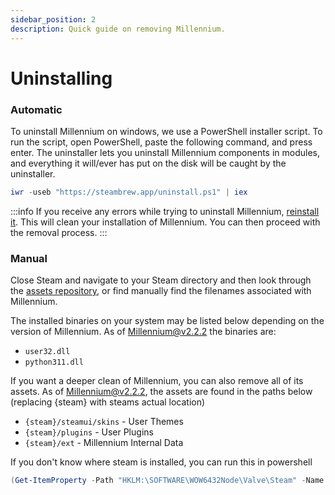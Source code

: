 ```yaml
---
sidebar_position: 2
description: Quick guide on removing Millennium.
---
```


# Uninstalling

### Automatic

To uninstall Millennium on windows, we use a PowerShell installer script. To run the script, open PowerShell, paste the following command, and press enter.
The uninstaller lets you uninstall Millennium components in modules, and everything it will/ever has put on the disk will be caught by the uninstaller. 

```powershell
iwr -useb "https://steambrew.app/uninstall.ps1" | iex
```

:::info
If you receive any errors while trying to uninstall Millennium, [reinstall it](/users/installing). This will clean your installation of Millennium. 
You can then proceed with the removal process. 
:::

### Manual

Close Steam and navigate to your Steam directory and then look through the [assets repository](https://github.com/ShadowMonster99/millennium-steam-binaries), or find manually find the filenames associated with Millennium.

The installed binaries on your system may be listed below depending on the version of Millennium. 
As of Millennium@v2.2.2 the binaries are:

* `user32.dll`
* `python311.dll`

If you want a deeper clean of Millennium, you can also remove all of its assets. As of Millennium@v2.2.2, the assets are found in the paths below (replacing \{steam\} with steams actual location)

* `{steam}/steamui/skins` - User Themes
* `{steam}/plugins` - User Plugins
* `{steam}/ext` - Millennium Internal Data

If you don't know where steam is installed, you can run this in powershell

```powershell
(Get-ItemProperty -Path "HKLM:\SOFTWARE\WOW6432Node\Valve\Steam" -Name "InstallPath").InstallPath
```
